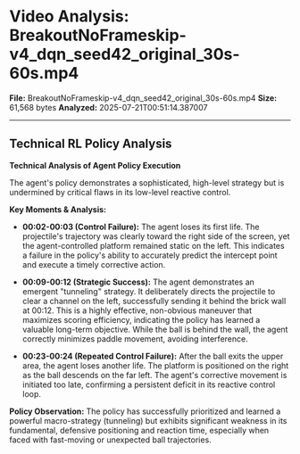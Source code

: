 # Video Analysis: BreakoutNoFrameskip-v4_dqn_seed42_original_30s-60s.mp4

**File:** BreakoutNoFrameskip-v4_dqn_seed42_original_30s-60s.mp4
**Size:** 61,568 bytes
**Analyzed:** 2025-07-21T00:51:14.387007

---

## Technical RL Policy Analysis

**Technical Analysis of Agent Policy Execution**

The agent's policy demonstrates a sophisticated, high-level strategy but is undermined by critical flaws in its low-level reactive control.

**Key Moments & Analysis:**

*   **00:02-00:03 (Control Failure):** The agent loses its first life. The projectile's trajectory was clearly toward the right side of the screen, yet the agent-controlled platform remained static on the left. This indicates a failure in the policy's ability to accurately predict the intercept point and execute a timely corrective action.

*   **00:09-00:12 (Strategic Success):** The agent demonstrates an emergent "tunneling" strategy. It deliberately directs the projectile to clear a channel on the left, successfully sending it behind the brick wall at 00:12. This is a highly effective, non-obvious maneuver that maximizes scoring efficiency, indicating the policy has learned a valuable long-term objective. While the ball is behind the wall, the agent correctly minimizes paddle movement, avoiding interference.

*   **00:23-00:24 (Repeated Control Failure):** After the ball exits the upper area, the agent loses another life. The platform is positioned on the right as the ball descends on the far left. The agent's corrective movement is initiated too late, confirming a persistent deficit in its reactive control loop.

**Policy Observation:**
The policy has successfully prioritized and learned a powerful macro-strategy (tunneling) but exhibits significant weakness in its fundamental, defensive positioning and reaction time, especially when faced with fast-moving or unexpected ball trajectories.
